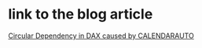 # link  to the blog article
[Circular Dependency in DAX caused by CALENDARAUTO](https://sergiomurru.com/2021/01/31/circular-dependency-in-dax-caused-by-calendarauto/)
